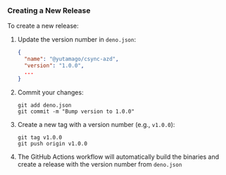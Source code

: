 ### Creating a New Release

To create a new release:

1. Update the version number in `deno.json`:
   ```json
   {
     "name": "@yutamago/csync-azd",
     "version": "1.0.0",
     ...
   }
   ```
2. Commit your changes:
   ```
   git add deno.json
   git commit -m "Bump version to 1.0.0"
   ```
3. Create a new tag with a version number (e.g., `v1.0.0`):
   ```
   git tag v1.0.0
   git push origin v1.0.0
   ```
4. The GitHub Actions workflow will automatically build the binaries and create a release with the version number from `deno.json`
